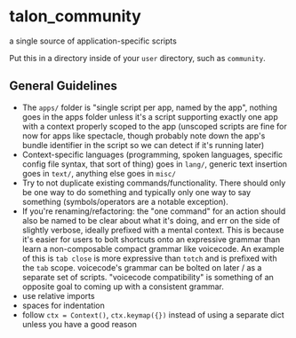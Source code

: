 # talon_community
a single source of application-specific scripts

Put this in a directory inside of your `user` directory, such as `community`.

## General Guidelines

- The `apps/` folder is "single script per app, named by the app", nothing goes in the apps folder unless it's a script supporting exactly one app with a context properly scoped to the app (unscoped scripts are fine for now for apps like spectacle, though probably note down the app's bundle identifier in the script so we can detect if it's running later)
- Context-specific languages (programming, spoken languages, specific config file syntax, that sort of thing) goes in `lang/`, generic text insertion goes in `text/`, anything else goes in `misc/`
- Try to not duplicate existing commands/functionality. There should only be one way to do something and typically only one way to say something (symbols/operators are a notable exception).
- If you're renaming/refactoring: the "one command" for an action should also be named to be clear about what it's doing, and err on the side of slightly verbose, ideally prefixed with a mental context. This is because it's easier for users to bolt shortcuts onto an expressive grammar than learn a non-composable compact grammar like voicecode. An example of this is `tab close` is more expressive than `totch` and is prefixed with the `tab` scope. voicecode's grammar can be bolted on later / as a separate set of scripts. "voicecode compatibility" is something of an opposite goal to coming up with a consistent grammar.
- use relative imports
- spaces for indentation
- follow `ctx = Context()`, `ctx.keymap({})` instead of using a separate dict unless you have a good reason
